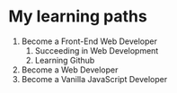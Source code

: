# My learning paths
1. Become a Front-End Web Developer
   1. Succeeding in Web Development
   2. Learning Github
2. Become a Web Developer
3. Become a Vanilla JavaScript Developer 

